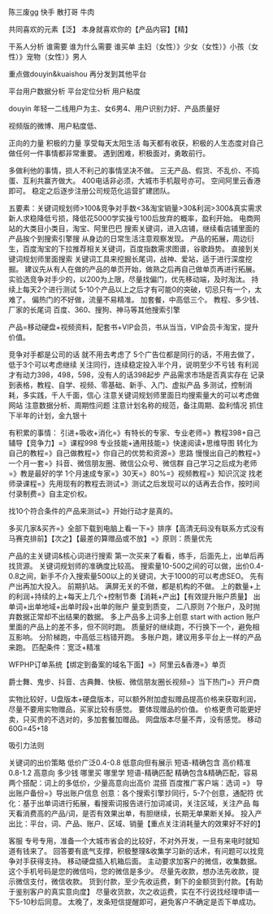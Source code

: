陈三废gg 快手
散打哥
牛肉

共同喜欢的元素【泛】
本身就喜欢你的【产品内容】【精】

干系人分析
谁需要
谁为什么需要
谁买单
主妇（女性）》少女（女性）》小孩（女性）》宠物（女性）》男人

重点做douyin&kuaishou
再分发到其他平台

平台用户数据分析
平台定位分析 
用户粘度

douyin 
年轻一二线用户为主、女6男4、用户识别力好、产品质量好

视频版的微博、用户粘度低、


正向的力量
积极的力量
享受每天太阳生活
每天都有收获，积极的人生态度对自己做任何一件事情都非常重要。
遇到困难，积极面对，勇敢前行。

多做利他的事情，损人不利己的事情坚决不做。
三无产品、假货、不乱价、不捣蛋、互利共赢齐做大。
400电话非必须，大城市手机靓号亦可。
空间阿里云香港即可。
稳定之后逐步注册公司规范化运营扩建团队。

五要素：关键词规划师>100&竞争对手数<3&淘宝销量>30&利润>300&真实需求
新人求稳降低亏损，降低花5000学实操亏100后放弃的概率，盈利开始。
电商网站的大类目小类目，淘宝、阿里巴巴
搜索关键词，进入店铺，继续看店铺里面的产品挨个到搜索引擎搜
从身边的日常生活注意观察发现。
产品的拓展，周边衍生，百度淘宝的下拉推荐相关关键词，百度指数需求图谱，谷歌趋势。
直接到关键词规划师里面搜索
关键词工具来挖掘长尾词，战神、爱站，适于进行深度挖掘。
建议先从有人在做的产品的单页开始，做熟之后再自己做单页再进行拓展。
实验选竞争对手少的，以200为上限，尽量找偏门，优先移动端，及时淘汰。
持续上每天2个进行测试
5-10个产品以上之后才有可能0的突破，切忌只有一个，太难了。
偏热门的不好做，流量不易精准。
加套餐，中高低三个。
教程、多少钱、厂家的长尾词
百度、360、搜狗、神马等其他搜索引擎

产品=移动硬盘+视频资料，配套书+VIP会员，书从当当，VIP会员卡淘宝，提升价值。

竞争对手都是公司的话 就不用去考虑了
5个广告位都是同行的话，不用去做了，低于3个可以考虑继续
关注同行，连续稳定投入半个月，说明至少不亏钱
有利润才有动力398，498，598，没有人的话398起步
产品需求市场是否真实存在
记录到表格，教程、自学、视频、零基础、新手、入门、虚拟产品
多测试，控制消耗，多实践，千人千面，信心
注意关键词规划师里面日均搜索量大的可以考虑做网站
注意数据分析、周期性问题
注意计划名称的规范，备注周期、盈利情况
抓住下半年的计划，金九银十

有积累的事情：
引进+吸收+消化=》有特长的专家、专业老师=》教程398+自己辅导【竞争力】=》课程998
专业技能+通用技能=》快速阅读+思维导图
转化为自己的教程=》自己做教程=》你自己的优势和资源=》思路
慢慢出自己的教程=》一个月一套=》抖音、微信朋友圈、微信公众号、微信群
自己学习之后成为老师=》教是最好的学
1个月速成专家=》30天=》80%=》视频教程=》知识沉淀
找老师录课程=》先用现有的教程去测试=》测试之后发现可以的话再去合作，按时间付录制费=》自主定价权。

找10个符合条件的产品来测试=》开始行动才是真的。

多买几家&买齐=》全部下载到电脑上看一下=》排序【高清无码没有联系方式没有马赛克排前】【次之】【最差的算赠品或不放】=》原则：质量优先

产品的主关键词&核心词进行搜索
第一次买来了看看，练手，后面先上，出单后再找货源。
关键词规划师的准确度比较高。
搜索量10-500之间的可以做，出价0.4-0.8之间，新手不介入搜索量500以上的关键词，大于1000的可以考虑SEO。
先有产出再加大投入。
前期扒站。
满屏无关的不做，都是机构的不做。
上的数量+上的利润+持续的上+每天上几个+控制节奏【消耗+产出】【有效提升账户质量】
出单词+出单地域+出单时段+出单的账户
量变到质变， 二八原则
7个账户，及时抛弃数据正常却不出结果的数据。
多上产品多上词多上创意
start with action
账户里面的产品上的差不多，但不同时跑。
质量好的继续跑，不行换下一个，避免相互影响。
分阶梯跑，中高低三档错开跑。
多账户跑，建议用多平台上一样的产品来跑。
匹配条件：宽泛+精准



WFPHP订单系统【绑定到备案的域名下面】=》阿里云&香港=》单页


爵士舞、鬼步、抖音、古典舞、快板、微信朋友圈长视频=》当下热门=》开户商

实物比较好，U盘版本+硬盘版本，可以额外附加虚拟赠品提高价格来获取利润，尽量不要用实物赠品，买家比较有感觉。
要体现赠品的价值。
价格更贵可能更好卖，只买贵的不选对的，多加套餐加赠品。
网盘版本尽量不弄，没有感觉。
移动60G=45+18



吸引力法则



关键词的出价策略
低价广泛0.4-0.8 低意向但有展示 短语-精确包含
高价精准0.8-1.2 高意向 多少钱 哪里买 哪里学 短语-精确匹配
精确包含&精确匹配，容易
两个搭配：词上的多低价，少量高意向出高价 混搭
百度推广客户端：选词 =》 导出账户备份=》导出账户信息
创意：各个搜索引擎抄同行，5-7个创意，通配符
优化：基于出单词进行拓展，看搜索词报告进行加词减词，关注区域，关注产品
每天看消费高的产品/词，是否有效果出单，有胆继续，长期无单果断关掉。
投入产出比：平台，词、产品、账户、区域、销量【重点关注消耗量大的效果好不好的】

客服
专号专用，准备一个大城市省会的比较好，不对外开发，一旦有来电时就知道有钱来了。
回答要有底气支撑，积极整理&收集学习新的话术，有问题可以找竞争对手获得支持。
移动硬盘插入机箱后面。
主动要求加客户的微信，收集数据。
这个手机号码是您的微信吗，您的微信是多少。
尽量先收款，想办法先收款，提示微信支付，微信收款。
货到付款，至少先收运费，剩下的金额货到付款。【有助于鉴别客户的真实意向度】
尽量收货款，次之收运费，实在不行说找经理申请一下5-10秒后同意。
太晚了，发条短信提醒即可，避免客户不确定是否下单成功。
